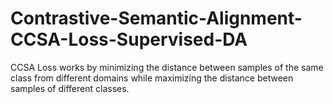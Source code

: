 # Contrastive-Semantic-Alignment-CCSA-Loss-Supervised-DA
CCSA Loss works by minimizing the distance between samples of the same class from different domains while maximizing the distance between samples of different classes.
